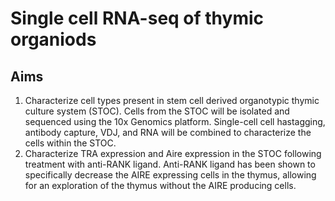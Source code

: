 # Single cell RNA-seq of thymic organiods

## Aims
1. Characterize cell types present in stem cell derived organotypic thymic culture system (STOC). Cells from the STOC will be isolated and sequenced using the 10x
Genomics platform. Single-cell cell hastagging, antibody capture, VDJ, and RNA will be combined to characterize the cells within the STOC.
2. Characterize TRA expression and Aire expression in the STOC following treatment with anti-RANK ligand. Anti-RANK ligand has been shown to specifically
decrease the AIRE expressing cells in the thymus, allowing for an exploration of the thymus without the AIRE producing cells.
